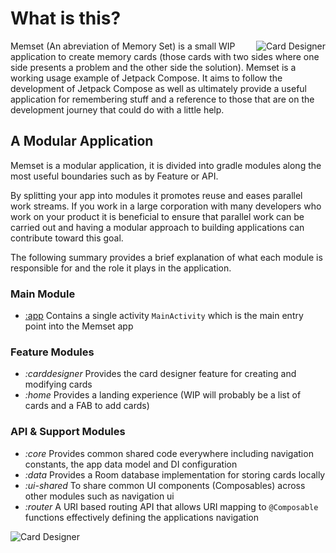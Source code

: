 # What is this?
<img align="right" src="https://github.com/fluxtah/memset/blob/master/gfx/screenshot-01.png" alt="Card Designer" />Memset (An abreviation of Memory Set) is a small WIP application to create memory cards (those cards with two sides where one side presents a problem and the other side the solution).  Memset is a working usage example of Jetpack Compose. It aims to follow the development of Jetpack Compose as well as ultimately provide a useful application for remembering stuff and a reference to those that are on the development journey that could do with a little help.

## A Modular Application
Memset is a modular application, it is divided into gradle modules along the most useful boundaries such as by Feature or API.

By splitting your app into modules it promotes reuse and eases parallel work streams. If you work in a large corporation with many developers who work on your product it is beneficial to ensure that parallel work can be carried out and having a modular approach to building applications can contribute toward this goal.

The following summary provides a brief explanation of what each module is responsible for and the role it plays in the application.

### Main Module
* [:app](../master/app/README.md) Contains a single activity `MainActivity` which is the main entry point into the Memset app

### Feature Modules
* *:carddesigner* Provides the card designer feature for creating and modifying cards
* *:home* Provides a landing experience (WIP will probably be a list of cards and a FAB to add cards)

### API & Support Modules
* *:core* Provides common shared code everywhere including navigation constants, the app data model and DI configuration
* *:data* Provides a Room database implementation for storing cards locally
* *:ui-shared* To share common UI components (Composables) across other modules such as navigation ui
* *:router* A URI based routing API that allows URI mapping to `@Composable` functions effectively defining the applications navigation

<img align="center" src="https://github.com/fluxtah/memset/blob/master/gfx/screenshot-02.png" alt="Card Designer" />
